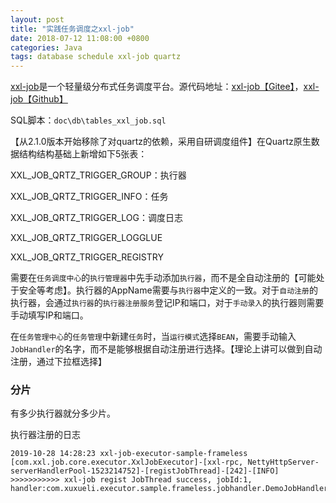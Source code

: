 ```yaml
---
layout: post
title: "实践任务调度之xxl-job"
date: 2018-07-12 11:08:00 +0800
categories: Java
tags: database schedule xxl-job quartz
---
```


[xxl-job](http://www.xuxueli.com/xxl-job/)是一个轻量级分布式任务调度平台。源代码地址：[xxl-job【Gitee】](https://gitee.com/xuxueli0323/xxl-job)，[xxl-job【Github】](https://github.com/xuxueli/xxl-job/)

SQL脚本：`doc\db\tables_xxl_job.sql`

【从2.1.0版本开始移除了对quartz的依赖，采用自研调度组件】在Quartz原生数据结构结构基础上新增如下5张表：

XXL_JOB_QRTZ_TRIGGER_GROUP：执行器

XXL_JOB_QRTZ_TRIGGER_INFO：任务

XXL_JOB_QRTZ_TRIGGER_LOG：调度日志

XXL_JOB_QRTZ_TRIGGER_LOGGLUE

XXL_JOB_QRTZ_TRIGGER_REGISTRY



需要在`任务调度中心`的`执行管理器`中先手动添加`执行器`，而不是全自动注册的【可能处于安全等考虑】。执行器的AppName需要与`执行器`中定义的一致。对于`自动注册`的执行器，会通过`执行器`的`执行器注册服务`登记IP和端口，对于`手动录入`的执行器则需要手动填写IP和端口。

在`任务管理中心`的`任务管理`中新建`任务`时，当`运行模式`选择`BEAN`，需要手动输入`JobHandler`的名字，而不是能够根据自动注册进行选择。【理论上讲可以做到自动注册，通过下拉框选择】

### 分片
有多少执行器就分多少片。



执行器注册的日志

```
2019-10-28 14:28:23 xxl-job-executor-sample-frameless [com.xxl.job.core.executor.XxlJobExecutor]-[xxl-rpc, NettyHttpServer-serverHandlerPool-1523214752]-[registJobThread]-[242]-[INFO] >>>>>>>>>>> xxl-job regist JobThread success, jobId:1, handler:com.xuxueli.executor.sample.frameless.jobhandler.DemoJobHandler@254989ff
```

